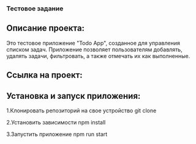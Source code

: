 ### Тестовое задание

## Описание проекта:

Это тестовое приложение "Todo App", созданное для управления списком задач. Приложение позволяет пользователям добавлять, удалять задачи, фильтровать, а также отмечать их как выполненные.

## Ссылка на проект: 

## Установка и запуск приложения:

1.Клонировать репозиторий на свое устройство git clone

2.Установить зависимости npm install

3.Запустить приложение npm run start
